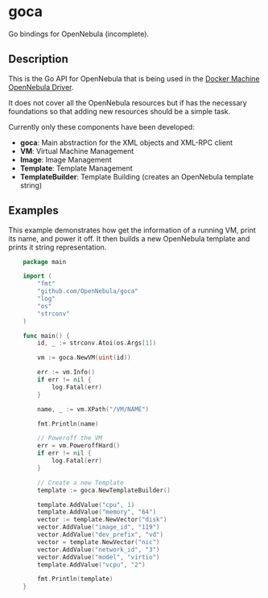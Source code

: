 # goca

Go bindings for OpenNebula (incomplete).

## Description

This is the Go API for OpenNebula that is being used in the [Docker Machine OpenNebula Driver](https://github.com/OpenNebula/docker-machine-opennebula).

It does not cover all the OpenNebula resources but if has the necessary foundations so that adding new resources should be a simple task.

Currently only these components have been developed:

* **goca**: Main abstraction for the XML objects and XML-RPC client
* **VM**: Virtual Machine Management
* **Image**: Image Management
* **Template**: Template Management
* **TemplateBuilder**: Template Building (creates an OpenNebula template string)

## Examples

This example demonstrates how get the information of a running VM, print its name, and power it off. It then builds a new OpenNebula template and prints it string representation.

```go
    package main

    import (
        "fmt"
        "github.com/OpenNebula/goca"
        "log"
        "os"
        "strconv"
    )

    func main() {
        id, _ := strconv.Atoi(os.Args[1])

        vm := goca.NewVM(uint(id))

        err := vm.Info()
        if err != nil {
            log.Fatal(err)
        }

        name, _ := vm.XPath("/VM/NAME")

        fmt.Println(name)

        // Poweroff the VM
        err = vm.PoweroffHard()
        if err != nil {
            log.Fatal(err)
        }

        // Create a new Template
        template := goca.NewTemplateBuilder()

        template.AddValue("cpu", 1)
        template.AddValue("memory", "64")
        vector := template.NewVector("disk")
        vector.AddValue("image_id", "119")
        vector.AddValue("dev_prefix", "vd")
        vector = template.NewVector("nic")
        vector.AddValue("network_id", "3")
        vector.AddValue("model", "virtio")
        template.AddValue("vcpu", "2")

        fmt.Println(template)
    }
```
